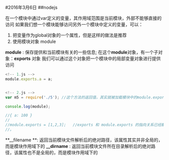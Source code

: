 #2016年3月6日
##nodejs

在一个模块中通过var定义的变量，其作用域范围是当前模块，外部不能够直接的访问
如果我们想一个模块能够访问另外一个模块中定义的变量，可以：

1. 把变量作为global对象的一个属性，但是这样的做法是推荐
2. 使用模块对象 module

**module** : 保存提供和当前模块有关的一些信息;
在这个**module**对象，有一个子对象：**exports** 对象
我们可以通过这个对象把一个模块中的局部变量对象进行提供访问


```js
<!-- 1.js -->
module.exports.a = a;


<!-- 2.js -->
var m5 = require('./5'); //这个方法的返回值，其实就被加载模块中的module.exports

console.log(module);

//{ a: 100 }
//
//module.exports = [1,2,3];   //exports 和 module.exports 的指向关系已经断开了,module.exports 给改写了，不是在这个对象上添加属性那样了
//。
```

**__filename **: 返回当前模块文件解析后的绝对路径，该属性其实并非全局的，而是模块作用域下的
**__dirname** : 返回当前模块文件所在目录解析后的绝对路径，该属性也不是全局的，而是模块作用域下的